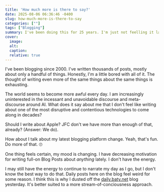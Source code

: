```yaml
---
title: 'How much more is there to say?'
date: 2025-08-06 06:36:46 -0400
slug: how-much-more-is-there-to-say
categories: [""]
tags: ["Blogging"]
summary: I've been doing this for 25 years. I'm just not feelling it lately, ya know?
cover: 
  image: 
  alt: 
  caption: 
  relative: true
---
```


I've been blogging since 2000. I've written thousands of posts, mostly about only a handful of things. Honestly, I'm a little bored with all of it. The thought of writing even more of the same things about the same things is exhausting.

The world seems to become more awful every day. I am increasingly uninterested in the incessant and unavoidable discourse and meta-discourse around AI. What does it say about me that I don't feel like writing about one of the most disruptive and contentious technologies to come along in decades?

Should I write about Apple? JFC don't we have more than enough of that, already? (Answer: We do).

How about I  talk about my latest blogging platform change. Yeah, that's fun. Do more of that. 🙄

One thing feels certain, my mood is changing. I have decreasing motivation for writing full-on Blog Posts about _anything_ lately. I don't have the energy.

I may still have the energy to continue to narrate my day as I go, but I don't know the best way to do that. Daily posts here on the blog feel weird for some reason. I think this is why I dusted off the [daily.baty.net](https://daily.baty.net) blog yesterday. It's better suited to a more stream-of-conciousness approach.

